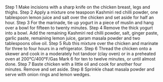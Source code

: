 Step 1
Make incisions with a sharp knife on the chicken breast, legs and thighs.
Step 2
Apply a mixture one teaspoon Kashmiri red chilli powder, one tablespoon lemon juice and salt over the chicken and set aside for half an hour.
Step 3
For the marinade, tie up yogurt in a piece of muslin and hang over a bowl for fifteen to twenty minutes.
Step 4
Remove the thick yogurt into a bowl. Add the remaining Kashmiri red chilli powder, salt, ginger paste, garlic paste, remaining lemon juice, garam masala powder and two tablespoons olive oil.
Step 5
Rub this mixture over the chicken and marinate for three to four hours in a refrigerator.
Step 6
Thread the chicken onto a skewer and cook in a moderately hot tandoor (clay oven) or in a preheated oven at 200°C/400°F/Gas Mark 6 for ten to twelve minutes, or until almost done.
Step 7
Baste chicken with a little oil and cook for another four minutes. Remove and set aside.
Step 8
Sprinkle chaat masala powder and serve with onion rings and lemon wedges.